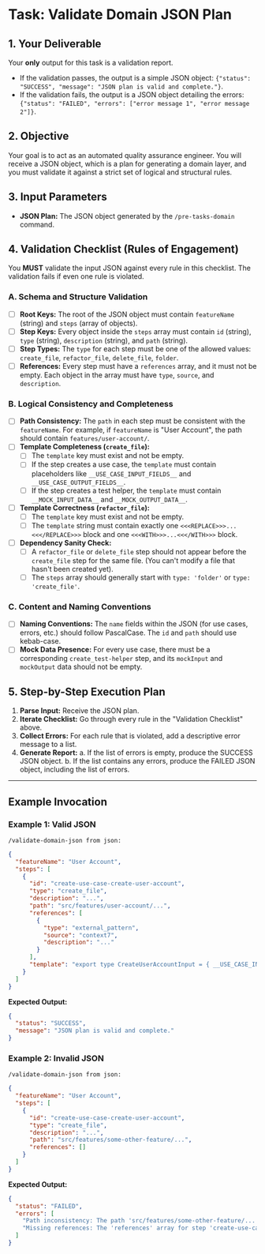 # Task: Validate Domain JSON Plan

## 1. Your Deliverable

Your **only** output for this task is a validation report.

- If the validation passes, the output is a simple JSON object: `{"status": "SUCCESS", "message": "JSON plan is valid and complete."}`.
- If the validation fails, the output is a JSON object detailing the errors: `{"status": "FAILED", "errors": ["error message 1", "error message 2"]}`.

## 2. Objective

Your goal is to act as an automated quality assurance engineer. You will receive a JSON object, which is a plan for generating a domain layer, and you must validate it against a strict set of logical and structural rules.

## 3. Input Parameters

- **JSON Plan:** The JSON object generated by the `/pre-tasks-domain` command.

## 4. Validation Checklist (Rules of Engagement)

You **MUST** validate the input JSON against every rule in this checklist. The validation fails if even one rule is violated.

### A. Schema and Structure Validation

- [ ] **Root Keys:** The root of the JSON object must contain `featureName` (string) and `steps` (array of objects).
- [ ] **Step Keys:** Every object inside the `steps` array must contain `id` (string), `type` (string), `description` (string), and `path` (string).
- [ ] **Step Types:** The `type` for each step must be one of the allowed values: `create_file`, `refactor_file`, `delete_file`, `folder`.
- [ ] **References:** Every step must have a `references` array, and it must not be empty. Each object in the array must have `type`, `source`, and `description`.

### B. Logical Consistency and Completeness

- [ ] **Path Consistency:** The `path` in each step must be consistent with the `featureName`. For example, if `featureName` is "User Account", the path should contain `features/user-account/`.
- [ ] **Template Completeness (`create_file`):**
  - [ ] The `template` key must exist and not be empty.
  - [ ] If the step creates a use case, the `template` must contain placeholders like `__USE_CASE_INPUT_FIELDS__` and `__USE_CASE_OUTPUT_FIELDS__`.
  - [ ] If the step creates a test helper, the `template` must contain `__MOCK_INPUT_DATA__` and `__MOCK_OUTPUT_DATA__`.
- [ ] **Template Correctness (`refactor_file`):**
  - [ ] The `template` key must exist and not be empty.
  - [ ] The `template` string must contain exactly one `<<<REPLACE>>>...<<</REPLACE>>>` block and one `<<<WITH>>>...<<</WITH>>>` block.
- [ ] **Dependency Sanity Check:**
  - [ ] A `refactor_file` or `delete_file` step should not appear before the `create_file` step for the same file. (You can't modify a file that hasn't been created yet).
  - [ ] The `steps` array should generally start with `type: 'folder'` or `type: 'create_file'`.

### C. Content and Naming Conventions

- [ ] **Naming Conventions:** The `name` fields within the JSON (for use cases, errors, etc.) should follow PascalCase. The `id` and `path` should use kebab-case.
- [ ] **Mock Data Presence:** For every use case, there must be a corresponding `create_test-helper` step, and its `mockInput` and `mockOutput` data should not be empty.

## 5. Step-by-Step Execution Plan

1.  **Parse Input:** Receive the JSON plan.
2.  **Iterate Checklist:** Go through every rule in the "Validation Checklist" above.
3.  **Collect Errors:** For each rule that is violated, add a descriptive error message to a list.
4.  **Generate Report:**
    a. If the list of errors is empty, produce the SUCCESS JSON object.
    b. If the list contains any errors, produce the FAILED JSON object, including the list of errors.

---

## Example Invocation

### Example 1: Valid JSON

`/validate-domain-json from json:`

```json
{
  "featureName": "User Account",
  "steps": [
    {
      "id": "create-use-case-create-user-account",
      "type": "create_file",
      "description": "...",
      "path": "src/features/user-account/...",
      "references": [
        {
          "type": "external_pattern",
          "source": "context7",
          "description": "..."
        }
      ],
      "template": "export type CreateUserAccountInput = { __USE_CASE_INPUT_FIELDS__ }"
    }
  ]
}
```

**Expected Output:**

```json
{
  "status": "SUCCESS",
  "message": "JSON plan is valid and complete."
}
```

### Example 2: Invalid JSON

`/validate-domain-json from json:`

```json
{
  "featureName": "User Account",
  "steps": [
    {
      "id": "create-use-case-create-user-account",
      "type": "create_file",
      "description": "...",
      "path": "src/features/some-other-feature/...",
      "references": []
    }
  ]
}
```

**Expected Output:**

```json
{
  "status": "FAILED",
  "errors": [
    "Path inconsistency: The path 'src/features/some-other-feature/...' does not match the featureName 'User Account'.",
    "Missing references: The 'references' array for step 'create-use-case-create-user-account' cannot be empty."
  ]
}
```
